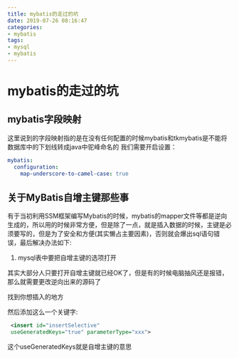 ```yaml
---
title: mybatis的走过的坑
date: 2019-07-26 08:16:47
categories:
- mybatis
tags:
- mysql
- mybatis
---
```


# mybatis的走过的坑

## mybatis字段映射
这里说到的字段映射指的是在没有任何配置的时候mybatis和tkmybatis是不能将数据库中的下划线转成java中驼峰命名的
我们需要开启设置：
```yaml
mybatis:
  configuration:
    map-underscore-to-camel-case: true
```

## 关于MyBatis自增主键那些事

有于当初利用SSM框架编写Mybatis的时候，mybatis的mapper文件等都是逆向生成的，所以用的时候非常方便，但是除了一点，就是插入数据的时候，主键是必须要写的，但是为了安全和方便(其实懒占主要因素)，否则就会爆出sql语句错误，最后解决办法如下:

1. mysql表中要把自增主键的选项打开


其实大部分人只要打开自增主键就已经OK了，但是有的时候电脑抽风还是报错，那么就需要更改逆向出来的源码了

找到你想插入的地方<insert id='xxx'>

然后添加这么一个关键字:


```xml
 <insert id="insertSelective"  
 useGeneratedKeys="true" parameterType="xxx">
```
这个useGeneratedKeys就是自增主键的意思

